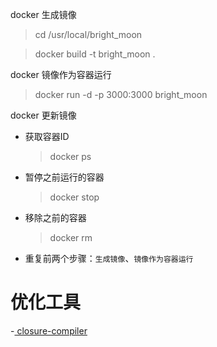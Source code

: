 docker 生成镜像
> cd   /usr/local/bright_moon

> docker build -t bright_moon .

docker 镜像作为容器运行  
> docker run -d -p 3000:3000 bright_moon

docker 更新镜像
- 获取容器ID
  > docker ps
- 暂停之前运行的容器
  > docker stop <the-container-id>
  > 
- 移除之前的容器
  > docker rm <the-container-id>
- 重复前两个步骤：`生成镜像`、`镜像作为容器运行`


# 优化工具
-[ closure-compiler ](https://github.com/google/closure-compiler)

